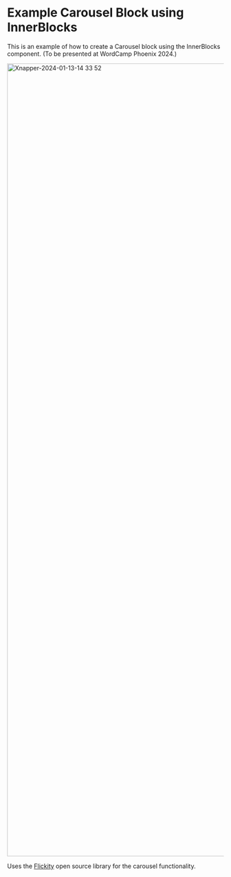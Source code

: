 # Example Carousel Block using InnerBlocks

This is an example of how to create a Carousel block using the InnerBlocks component. (To be presented at WordCamp Phoenix 2024.)

<img width="1840" alt="Xnapper-2024-01-13-14 33 52" src="https://github.com/bacoords/wcphx-2024/assets/6867360/ff22bc66-afcb-490c-8f40-f37582c62019">

Uses the [Flickity](https://flickity.metafizzy.co/) open source library for the carousel functionality.
